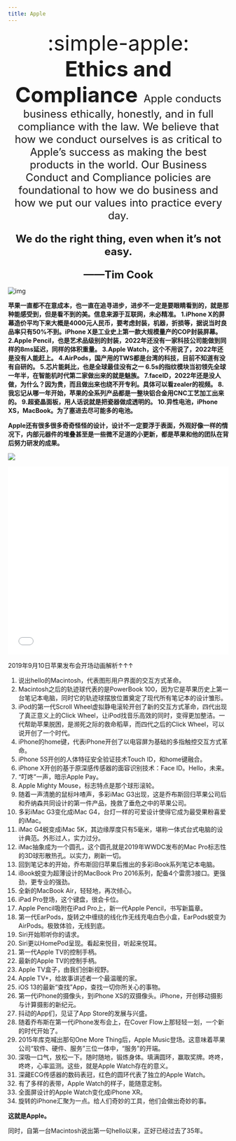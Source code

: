 ```yaml
---
title: Apple
---
```

<center> <font size=7> :simple-apple:</font></center>  
<center><b><font size=7>Ethics and Compliance</b>  </font>

<font size=5>
Apple conducts business ethically, honestly, and in full compliance with the law.  
We believe that how we conduct ourselves is as critical to Apple’s success as making the best products in the world.  
 Our Business Conduct and Compliance policies are foundational to how we do business and how we put our values into practice every day.  

<b>We do the right thing, even when it’s not easy.

——Tim Cook</b> </font></center>  

![img](https://user-assets.sxlcdn.com/images/951476/FpR4zSBa8kJxXSlkmL3yE9O1PNJB.png?imageMogr2/strip/auto-orient/thumbnail/1920x9000%3E/quality/90!/format/png)
<!-- <iframe allow="autoplay *; encrypted-media *; fullscreen *; clipboard-write" frameborder="0" height="175" style="width:100%;max-width:660px;overflow:hidden;background:transparent;" sandbox="allow-forms allow-popups allow-same-origin allow-scripts allow-storage-access-by-user-activation allow-top-navigation-by-user-activation" src="https://embed.music.apple.com/cn/album/the-darkness-that-you-fear/1562007433?i=1562007434"></iframe> -->

<b>
苹果一直都不在意成本，也一直在追寻进步，进步不一定是要眼睛看到的，就是那种能感受到，但是看不到的美。信息来源于互联网，未必精准。  
1.iPhone X的屏幕造价平均下来大概是4000元人民币，要考虑封装，机器，折损等，据说当时良品率只有50%不到。iPhone X是工业史上第一款大规模量产的COP封装屏幕。  
2.Apple Pencil，也是艺术品级别的封装，2022年还没有一家科技公司能做到同样的8ms延迟，同样的体积重量。  
3.Apple Watch，这个不用说了，2022年还是没有人能赶上。  
4.AirPods，国产用的TWS都是台湾的科技，目前不知道有没有自研的。  
5.芯片能耗比，也是全球最佳没有之一 
6.5s的指纹模块当初领先全球一年半，在智能机时代第二家做出来的就是魅族。  
7.faceID，2022年还是没人做，为什么？因为贵，而且做出来也绕不开专利。具体可以看zealer的视频。  
8.我忘记从哪一年开始，苹果的全系列产品都是一整块铝合金用CNC工艺加工出来的。  
9.超瓷晶面板，用人话说就是把瓷器做成透明的。  
10.异性电池，iPhone XS，MacBook。为了塞进去尽可能多的电池。    

Apple还有很多很多奇奇怪怪的设计，设计不一定要浮于表面，外观好像一样的情况下，内部元器件的堆叠甚至是一些微不足道的小更新，都是苹果和他的团队在背后努力研发的成果。  </b>

![](https://user-assets.sxlcdn.com/images/951476/FkEoM-JH0F6SYwS6RXR2ZIcSh45Q.jpg?imageMogr2/strip/auto-orient/thumbnail/1920x9000%3E/quality/90!/interlace/1/format/jpeg)

<iframe src="//player.bilibili.com/player.html?aid=381647441&bvid=BV1VZ4y1d7BP&cid=514597194&page=1" scrolling="yes" border="0" frameborder="no" framespacing="0" allowfullscreen="true" style="width: 640px; height: 430px; max-width: 100%"> </iframe>
<!-- <iframe frameborder="no" border="0" marginwidth="0" marginheight="0" width=298 height=52 src="//music.163.com/outchain/player?type=2&id=1839403159&auto=0&height=32"></iframe> -->

2019年9月10日苹果发布会开场动画解析↑↑↑

1. 说出hello的Macintosh，代表图形用户界面的交互方式革命。
2. Macintosh之后的轨迹球代表的是PowerBook 100，因为它是苹果历史上第一台笔记本电脑，同时它的轨迹球摆放位置奠定了现代所有笔记本的设计雏形。
3. iPod的第一代Scroll Wheel虚拟静电滚轮开创了新的交互方式革命，四代出现了真正意义上的Click Wheel，让iPod找音乐高效的同时，变得更加整洁。一代帮助苹果脱困，是濒死之际的救命稻草，而四代之后的Click Wheel，可以说开创了一个时代。
5. iPhone的home键，代表iPhone开创了以电容屏为基础的多指触控交互方式革命。
6. iPhone 5S开创的人体特征安全验证技术Touch ID，和home键融合。
7. iPhone X开创的基于原深感传感器的面容识别技术：Face ID。Hello，未来。
8. “叮咚”一声，暗示Apple Pay。
9. Apple Mighty Mouse，标志特点是那个球形滚轮。
10. 随着一声清脆的鼠标咔喳声，多彩iMac G3出现，这是乔布斯回归苹果公司后和乔纳森共同设计的第一件产品，挽救了垂危之中的苹果公司。
11. 多彩iMac G3变化成iMac G4，台灯一样的可爱设计使得它成为最受果粉喜爱的iMac。
12. iMac G4蜕变成iMac 5K，其边缘厚度只有5毫米，堪称一体式台式电脑的设计典范。外形过人，实力过分。
13. iMac抽象成为一个圆孔，这个圆孔就是2019年WWDC发布的Mac Pro标志性的3D球形散热孔。以实力，刷新一切。
14. 回到笔记本的开始，乔布斯回归苹果后推出的多彩iBook系列笔记本电脑。
15. iBook蜕变为超薄设计的MacBook Pro 2016系列，配备4个雷雳3接口。更强劲，更专业的强劲。
16. 全新的MacBook Air，轻轻地，再次倾心。
17. iPad Pro登场，这个键盘，很会卡位。
18. Apple Pencil吸附在iPad Pro上，新一代Apple Pencil，书写新篇章。
19. 第一代EarPods，旋转之中缠绕的线化作无线充电白色小盒，EarPods蜕变为AirPods。极致体验，无线到底。
20. Siri开始聆听你的请求。
21. Siri更以HomePod呈现。看起来悦目，听起来悦耳。
22. 第一代Apple TV的控制手柄。
23. 最新的Apple TV的控制手柄。
24. Apple TV盒子，由我们创新视野。
25. Apple TV+，给故事讲述者一个最温暖的家。
26. iOS 13的最新“查找”App，查找一切你所关心的事物。
27. 第一代iPhone的摄像头，到iPhone XS的双摄像头。iPhone，开创移动摄影与计算摄影的新纪元。
28. 抖动的App们，见证了App Store的发展与兴盛。
29. 随着乔布斯在第一代iPhone发布会上，在Cover Flow上那轻轻一划，一个新的时代开始了。
30. 2015年库克喊出那句One More Thing后，Apple Music登场。这意味着苹果公司“软件、硬件、服务”三位一体中，“服务”的开端。
31. 深吸一口气，放松一下。随时随地，锻炼身体。填满圆环，赢取奖牌。咚咚，咚咚，心率监测。这些，就是Apple Watch存在的意义。
32. 深藏ECG传感器的数码表冠，红色的圆环代表了独立的Apple Watch。
33. 有了多样的表带，Apple Watch的样子，能随意定制。
34. 全面屏设计的Apple Watch变化成iPhone XR。
35. 旋转的iPhone汇聚为一点。给人们奇妙的工具，他们会做出奇妙的事。

**这就是Apple。**

同时，自第一台Macintosh说出第一句hello以来，正好已经过去了35年。